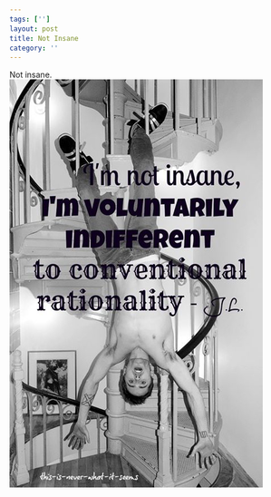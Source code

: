 ```yaml
---
tags: ['']
layout: post
title: Not Insane
category: ''
---
```

Not insane.
![Not insane.](/uploads/2012-11-26-not-insane.jpg)
